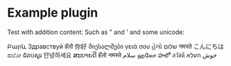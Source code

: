 # Example plugin

Test with addition content:
Such as " and ' and some unicode:

Բարև
Здравствуй
हॅलो
你好
მიესალმები
γειά σου
હેલો
שלום
नमस्ते
こんにちは
ಹಲೋ
ជំរាបសួរ
안녕하세요
ສະບາຍດີ
हॅलो
नमस्ते
سلام
ஹலோ
హలో
สวัสดี
خوش
העלא
